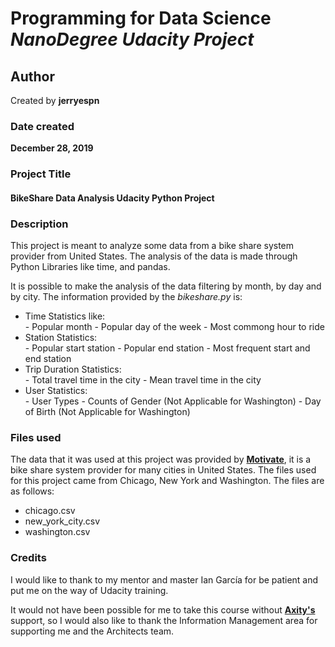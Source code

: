 
# Programming for Data Science ***NanoDegree Udacity Project***
## Author
Created by **jerryespn**

### Date created
**December 28, 2019**

### Project Title
#### BikeShare Data Analysis Udacity Python Project

### Description
This project is meant to analyze some data from a bike share system provider from United States. The analysis of the data is made through Python Libraries like time, and pandas.

It is possible to make the analysis of the data filtering by month, by day and by city. The information provided by the *bikeshare.py* is:

<ul>
	<li> Time Statistics like: </li>
			- Popular month
			- Popular day of the week
			- Most commong hour to ride
	<li> Station Statistics: </li>
			- Popular start station
			- Popular end station
			- Most frequent start and end station
	<li> Trip Duration Statistics: </li>
			- Total travel time in the city
			- Mean travel time in the city
	<li> User Statistics: </li>
			- User Types
			- Counts of Gender (Not Applicable for Washington)
			- Day of Birth (Not Applicable for Washington)
</ul>


### Files used

The data that it was used at this project was provided by [**Motivate**](https://www.motivateco.com/), it is a bike share system provider for many cities in United States. The files used for this project came from Chicago, New York and Washington. The files are as follows:

<ul>
	<li> chicago.csv </li>
	<li> new_york_city.csv </li>
	<li> washington.csv </li>
</ul>

### Credits

I would like to thank to my mentor and master Ian García for be patient and put me on the way of Udacity training.

It would not have been possible for me to take this course without [**Axity's**](https://www.axity.com/es/) support, so I would also like to thank the Information Management area for supporting me and the Architects team.